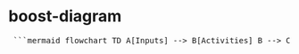 # boost-diagram
<pre> ```mermaid flowchart TD A[Inputs] --> B[Activities] B --> C[Outputs] C --> D[Outcomes] D --> E[Impacts] subgraph Inputs A1[EU funding & HEI commitment] A2[Research Management expertise] A3[SSH expertise] A4[Technical expertise (AI, data)] A5[Partnerships with SMEs, cities, health] A6[Domain knowledge: Urban Planning, Mobility, Health] end subgraph Activities B1[Institutional reforms (assessment, RMA)] B2[Upskilling (training, mobility, Skills Academy)] B3[Joint R&I agenda + seed DT projects] B4[Digital transformation (AI, DTs paradigm)] B5[Outreach & ecosystem engagement] end subgraph Outputs C1[Research assessment frameworks & RMA practices] C2[Skills curricula & mobility schemes] C3[Joint R&I agenda in DTs] C4[Pilot DT projects with ecosystems] C5[Infrastructure catalogues & DT access protocols] C6[Digital platforms for knowledge sharing] end subgraph Outcomes D1[Modernised HEIs (DTs + RMA)] D2[Stronger R&I capacity in DTs] D3[Enhanced careers & attractiveness] D4[Mainstreamed excellence culture] D5[Improved internationalisation] end subgraph Impacts E1[Societal: DT-informed policy tools] E2[Scientific: critical mass in DTs] E3[Policy: ERA & CoARA alignment] E4[Economic: SMEs & innovation in DTs] end DT((Digital Twins focus:\nUrban Planning • Mobility • Health)) B -.-> DT C -.-> DT D -.-> DT E -.-> DT ``` </pre>
